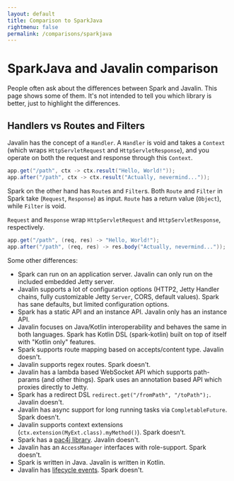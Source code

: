 ```yaml
---
layout: default
title: Comparison to SparkJava
rightmenu: false
permalink: /comparisons/sparkjava
---
```


<h1 class="no-margin-top">SparkJava and Javalin comparison</h1>
People often ask about the differences between Spark and Javalin. This page shows some of them.
It's not intended to tell you which library is better, just to highlight the differences.

## Handlers vs Routes and Filters
Javalin has the concept of a `Handler`. A `Handler` is void and takes a `Context` (which wraps `HttpServletRequest` and `HttpServletResponse`),
and you operate on both the request and response through this `Context`.

```java
app.get("/path", ctx -> ctx.result("Hello, World!"));
app.after("/path", ctx -> ctx.result("Actually, nevermind..."));
```

Spark on the other hand has `Route`s and `Filter`s. Both `Route` and `Filter` in Spark take
(`Request`, `Response`) as input. `Route` has a return value (`Object`), while `Filter` is void.

`Request` and `Response` wrap `HttpServletRequest` and `HttpServletResponse`, respectively.

```java
app.get("/path", (req, res) -> "Hello, World!");
app.after("/path", (req, res) -> res.body("Actually, nevermind..."));
```

Some other differences:

* Spark can run on an application server. Javalin can only run on the included embedded Jetty server.
* Javalin supports a lot of configuration options (HTTP2, Jetty Handler chains, fully customizable Jetty `Server`, CORS, default values). Spark has sane defaults, but limited configuration options.
* Spark has a static API and an instance API. Javalin only has an instance API.
* Javalin focuses on Java/Kotlin interoperability and behaves the same in both languages. Spark has Kotlin DSL (spark-kotlin) built on top of itself with "Kotlin only" features.
* Spark supports route mapping based on accepts/content type. Javalin doesn't.
* Javalin supports regex routes. Spark doesn't.
* Javalin has a lambda based WebSocket API which supports path-params (and other things). Spark uses an annotation based API which proxies directly to Jetty.
* Spark has a redirect DSL `redirect.get("/fromPath", "/toPath");`. Javalin doesn't.
* Javalin has async support for long running tasks via `CompletableFuture`. Spark doesn't.
* Javalin supports context extensions (`ctx.extension(MyExt.class).myMethod()`). Spark doesn't.
* Spark has a [pac4j library](https://github.com/pac4j/spark-pac4j). Javalin doesn't.
* Javalin has an `AccessManager` interfaces with role-support. Spark doesn't.
* Spark is written in Java. Javalin is written in Kotlin.
* Javalin has [lifecycle events](/documentation#lifecycle-events). Spark doesn't.
